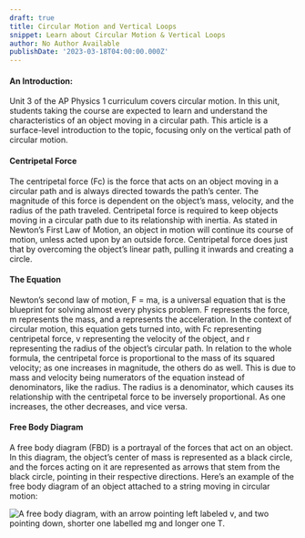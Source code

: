 ```yaml
---
draft: true
title: Circular Motion and Vertical Loops
snippet: Learn about Circular Motion & Vertical Loops
author: No Author Available
publishDate: '2023-03-18T04:00:00.000Z'
---
```


#### **An Introduction:**

Unit 3 of the AP Physics 1 curriculum covers circular motion. In this unit, students taking the course are expected to learn and understand the characteristics of an object moving in a circular path. This article is a surface-level introduction to the topic, focusing only on the vertical path of circular motion.

#### Centripetal Force

The centripetal force (Fc) is the force that acts on an object moving in a circular path and is always directed towards the path’s center. The magnitude of this force is dependent on the object’s mass, velocity, and the radius of the path traveled. Centripetal force is required to keep objects moving in a circular path due to its relationship with inertia. As stated in Newton’s First Law of Motion, an object in motion will continue its course of motion, unless acted upon by an outside force. Centripetal force does just that by overcoming the object’s linear path, pulling it inwards and creating a circle.

#### The Equation

Newton’s second law of motion, F = ma, is a universal equation that is the blueprint for solving almost every physics problem. F represents the force, m represents the mass, and a represents the acceleration. In the context of circular motion, this equation gets turned into, with Fc representing centripetal force, v representing the velocity of the object, and r representing the radius of the object’s circular path. In relation to the whole formula, the centripetal force is proportional to the mass of its squared velocity; as one increases in magnitude, the others do as well. This is due to mass and velocity being numerators of the equation instead of denominators, like the radius. The radius is a denominator, which causes its relationship with the centripetal force to be inversely proportional. As one increases, the other decreases, and vice versa.

#### Free Body Diagram

A free body diagram (FBD) is a portrayal of the forces that act on an object. In this diagram, the object’s center of mass is represented as a black circle, and the forces acting on it are represented as arrows that stem from the black circle, pointing in their respective directions. Here’s an example of the free body diagram of an object attached to a string moving in circular motion:

![ A free body diagram, with an arrow pointing left labeled v, and two pointing down, shorter one labelled mg and longer one T.](https://assets.tina.io/fa9492be-4d1c-45d2-a540-fb1858205bc0/fb1.png "Free Body Diagram 1")
